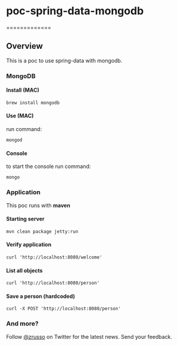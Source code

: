 # poc-spring-data-mongodb
=============

## Overview

This is a poc to use spring-data with mongodb.

### MongoDB
#### Install (MAC)
	brew install mongodb

#### Use (MAC)
run command:

	mongod

#### Console
to start the console run command: 

	mongo

### Application
This poc runs with **maven** 
#### Starting server
	mvn clean package jetty:run
	
#### Verify application
	curl 'http://localhost:8080/welcome'

#### List all objects
	curl 'http://localhost:8080/person'

#### Save a person (hardcoded)
	curl -X POST 'http://localhost:8080/person'


### And more?


Follow [@zrusso](http://twitter.com/zrusso) on Twitter for the latest news.
Send your feedback.